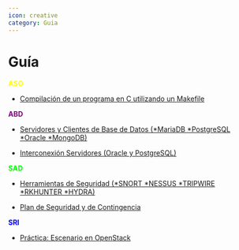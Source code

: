 ```yaml
---
icon: creative
category: Guia
---
```


# Guía

<font color="#FFFF00">**ASO**</font>

- [Compilación de un programa en C utilizando un Makefile](makefile.md)

<font color="#800080">**ABD**</font>

- [Servidores y Clientes de Base de Datos (*MariaDB *PostgreSQL *Oracle *MongoDB)](ABD.md)

- [Interconexión Servidores (Oracle y PostgreSQL)](orcl-psql.md)

<font color="#00ff00">**SAD**</font>

- [Herramientas de Seguridad (*SNORT *NESSUS *TRIPWIRE *RKHUNTER *HYDRA)](https://www.dropbox.com/s/84gl6ea0ls0xksy/Plantilla%20Trabajo%20Grupal%201.pdf?dl=0)

- [Plan de Seguridad y de Contingencia](https://www.dropbox.com/s/th00q6nun0ekmam/Plan%20de%20Seguridad%20y%20de%20Contingencia%28Mar%C3%ADa-Iv%C3%A1n-%C3%93scar%29.pdf?dl=0)

<font color="#0000FF">**SRI**</font>

- [Práctica: Escenario en OpenStack](openstack.md)
